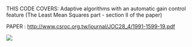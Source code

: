 THIS CODE COVERS: Adaptive algorithms with an automatic gain control feature (The Least Mean Squares part - section II of the paper)

PAPER : http://www.csroc.org.tw/journal/JOC28_4/1991-1599-19.pdf

<img src="https://github.com/spetca/Signal-Processing/edit/master/MATLAB/IQ%20Imbalance%20Correction/imgs/img1.png?sanitize=true&raw=true" />
